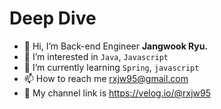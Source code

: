 # Deep Dive

- 👋 Hi, I’m Back-end Engineer **Jangwook Ryu.**
- 👀 I’m interested in `Java`, `Javascript`
- 🌱 I’m currently learning `Spring`, `javascript`
- 📫 How to reach me rxjw95@gmail.com
- 🧺 My channel link is https://velog.io/@rxjw95

<!---
rxjw95/rxjw95 is a ✨ special ✨ repository because its `README.md` (this file) appears on your GitHub profile.
You can click the Preview link to take a look at your changes.
--->
